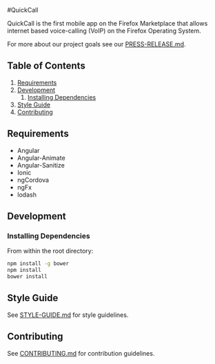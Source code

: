 #QuickCall

QuickCall is the first mobile app on the Firefox Marketplace that allows internet based voice-calling (VoIP) on the Firefox Operating System.

For more about our project goals see our [PRESS-RELEASE.md](PRESS-RELEASE.md).

## Table of Contents

1. [Requirements](#requirements)
1. [Development](#development)
    1. [Installing Dependencies](#installing-dependencies)
1. [Style Guide](#style-guide)
1. [Contributing](#contributing)


## Requirements
- Angular
- Angular-Animate
- Angular-Sanitize
- Ionic
- ngCordova
- ngFx
- lodash

## Development

### Installing Dependencies

From within the root directory:

```sh
npm install -g bower
npm install
bower install
```

## Style Guide

See [STYLE-GUIDE.md](STYLE-GUIDE.md) for style guidelines.

## Contributing

See [CONTRIBUTING.md](CONTRIBUTING.md) for contribution guidelines.
